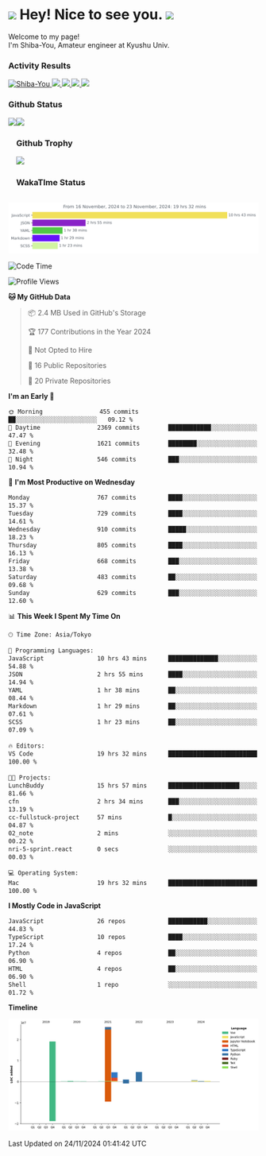<h1>
  <img src="https://emojis.slackmojis.com/emojis/images/1531849430/4246/blob-sunglasses.gif?1531849430" width="30"/> 
  Hey! Nice to see you.
  <img src="https://emojis.slackmojis.com/emojis/images/1531849430/4246/blob-sunglasses.gif?1531849430" width="30"/> 
</h1>
<p>
  Welcome to my page! <br />
  I'm Shiba-You, Amateur engineer at Kyushu Univ.
</p>


<h3>
  Activity Results
</h3>
<p align="left"> 
  <!--   GitHub  -->
  <a href="https://github.com/Shiba-You/Shiba-You/">
    <img src="https://komarev.com/ghpvc/?username=Shiba-You" alt="Shiba-You" />
  </a>
  <a href="https://github.com/Shiba-You">
    <img height="20" src="https://img.shields.io/github/followers/Shiba-You?label=follow&logo=github&style=flat" />
  </a>
  
  <!-- Qiita -->
  <a href="http://qiita.com/Shiba-You">
    <img height="20" src="https://qiita-badge.apiapi.app/s/Shiba-You/posts.svg" />
  </a>
  <a href="http://qiita.com/Shiba-You">
    <img height="20" src="https://qiita-badge.apiapi.app/s/Shiba-You/contributions.svg" />
  </a>
  <a href="http://qiita.com/Shiba-You">
    <img height="20" src="https://qiita-badge.apiapi.app/s/Shiba-You/followers.svg" />
  </a>
</p>


<h3>
  Github Status
</h3>
<div>
  <img height="170" align="left" src="https://github-readme-stats.vercel.app/api?username=Shiba-You&theme=tokyonight" />
  <img height="170" src="https://github-readme-stats.vercel.app/api/top-langs/?username=Shiba-You&theme=tokyonight&layout=compact" />
</div>

<h3>
  Github Trophy
</h3>
<div>
  <img width="800" src="https://github-profile-trophy.vercel.app/?username=Shiba-You&theme=tokyonight" />
</div>


<h3>
  WakaTIme Status
</h3>
<img src="https://github.com/Shiba-You/Shiba-You/blob/main/images/stat.svg" alt="Shiba-You WakaTime Activity"/>

<!--START_SECTION:waka-->
![Code Time](http://img.shields.io/badge/Code%20Time-993%20hrs%2043%20mins-blue)

![Profile Views](http://img.shields.io/badge/Profile%20Views-0-blue)

**🐱 My GitHub Data** 

> 📦 2.4 MB Used in GitHub's Storage 
 > 
> 🏆 177 Contributions in the Year 2024
 > 
> 🚫 Not Opted to Hire
 > 
> 📜 16 Public Repositories 
 > 
> 🔑 20 Private Repositories 
 > 
**I'm an Early 🐤** 

```text
🌞 Morning                455 commits         ██░░░░░░░░░░░░░░░░░░░░░░░   09.12 % 
🌆 Daytime                2369 commits        ████████████░░░░░░░░░░░░░   47.47 % 
🌃 Evening                1621 commits        ████████░░░░░░░░░░░░░░░░░   32.48 % 
🌙 Night                  546 commits         ███░░░░░░░░░░░░░░░░░░░░░░   10.94 % 
```
📅 **I'm Most Productive on Wednesday** 

```text
Monday                   767 commits         ████░░░░░░░░░░░░░░░░░░░░░   15.37 % 
Tuesday                  729 commits         ████░░░░░░░░░░░░░░░░░░░░░   14.61 % 
Wednesday                910 commits         █████░░░░░░░░░░░░░░░░░░░░   18.23 % 
Thursday                 805 commits         ████░░░░░░░░░░░░░░░░░░░░░   16.13 % 
Friday                   668 commits         ███░░░░░░░░░░░░░░░░░░░░░░   13.38 % 
Saturday                 483 commits         ██░░░░░░░░░░░░░░░░░░░░░░░   09.68 % 
Sunday                   629 commits         ███░░░░░░░░░░░░░░░░░░░░░░   12.60 % 
```


📊 **This Week I Spent My Time On** 

```text
🕑︎ Time Zone: Asia/Tokyo

💬 Programming Languages: 
JavaScript               10 hrs 43 mins      ██████████████░░░░░░░░░░░   54.88 % 
JSON                     2 hrs 55 mins       ████░░░░░░░░░░░░░░░░░░░░░   14.94 % 
YAML                     1 hr 38 mins        ██░░░░░░░░░░░░░░░░░░░░░░░   08.44 % 
Markdown                 1 hr 29 mins        ██░░░░░░░░░░░░░░░░░░░░░░░   07.61 % 
SCSS                     1 hr 23 mins        ██░░░░░░░░░░░░░░░░░░░░░░░   07.09 % 

🔥 Editors: 
VS Code                  19 hrs 32 mins      █████████████████████████   100.00 % 

🐱‍💻 Projects: 
LunchBuddy               15 hrs 57 mins      ████████████████████░░░░░   81.66 % 
cfn                      2 hrs 34 mins       ███░░░░░░░░░░░░░░░░░░░░░░   13.19 % 
cc-fullstuck-project     57 mins             █░░░░░░░░░░░░░░░░░░░░░░░░   04.87 % 
02_note                  2 mins              ░░░░░░░░░░░░░░░░░░░░░░░░░   00.22 % 
nri-5-sprint.react       0 secs              ░░░░░░░░░░░░░░░░░░░░░░░░░   00.03 % 

💻 Operating System: 
Mac                      19 hrs 32 mins      █████████████████████████   100.00 % 
```

**I Mostly Code in JavaScript** 

```text
JavaScript               26 repos            ███████████░░░░░░░░░░░░░░   44.83 % 
TypeScript               10 repos            ████░░░░░░░░░░░░░░░░░░░░░   17.24 % 
Python                   4 repos             ██░░░░░░░░░░░░░░░░░░░░░░░   06.90 % 
HTML                     4 repos             ██░░░░░░░░░░░░░░░░░░░░░░░   06.90 % 
Shell                    1 repo              ░░░░░░░░░░░░░░░░░░░░░░░░░   01.72 % 
```



**Timeline**

![Lines of Code chart](https://raw.githubusercontent.com/Shiba-You/Shiba-You/main/assets/bar_graph.png)


 Last Updated on 24/11/2024 01:41:42 UTC
<!--END_SECTION:waka-->
